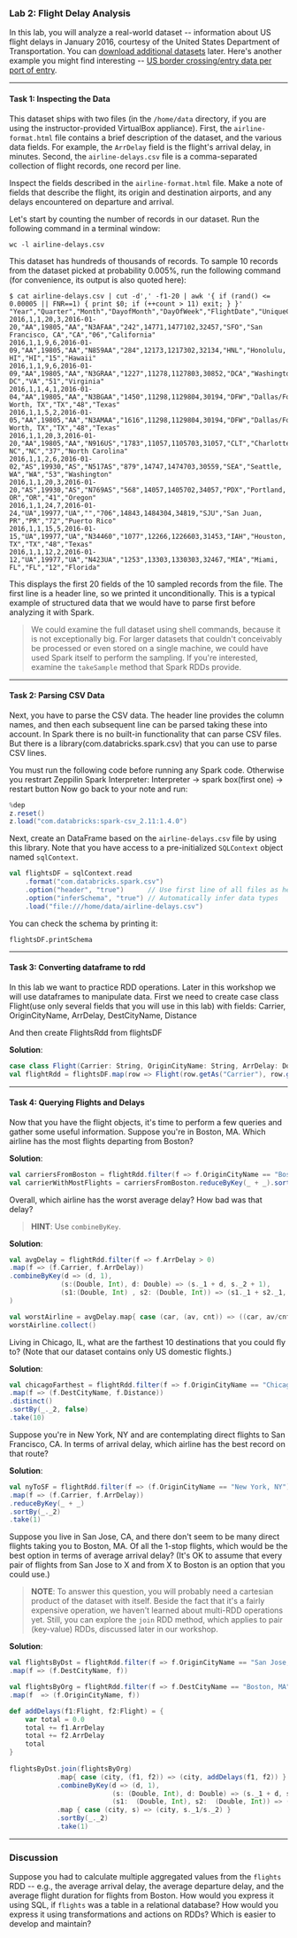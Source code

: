 ### Lab 2: Flight Delay Analysis

In this lab, you will analyze a real-world dataset -- information about US flight delays in January 2016, courtesy of the United States Department of Transportation. You can [download additional datasets](http://www.transtats.bts.gov/DL_SelectFields.asp?Table_ID=236&DB_Short_Name=On-Time) later. Here's another example you might find interesting -- [US border crossing/entry data per port of entry](http://transborder.bts.gov/programs/international/transborder/TBDR_BC/TBDR_BCQ.html).

___

#### Task 1: Inspecting the Data

This dataset ships with two files (in the `/home/data` directory, if you are using the instructor-provided VirtualBox appliance). First, the `airline-format.html` file contains a brief description of the dataset, and the various data fields. For example, the `ArrDelay` field is the flight's arrival delay, in minutes. Second, the `airline-delays.csv` file is a comma-separated collection of flight records, one record per line.

Inspect the fields described in the `airline-format.html` file. Make a note of fields that describe the flight, its origin and destination airports, and any delays encountered on departure and arrival.

Let's start by counting the number of records in our dataset. Run the following command in a terminal window:

```
wc -l airline-delays.csv
```

This dataset has hundreds of thousands of records. To sample 10 records from the dataset picked at probability 0.005%, run the following command (for convenience, its output is also quoted here):

```
$ cat airline-delays.csv | cut -d',' -f1-20 | awk '{ if (rand() <= 0.00005 || FNR==1) { print $0; if (++count > 11) exit; } }'
"Year","Quarter","Month","DayofMonth","DayOfWeek","FlightDate","UniqueCarrier","AirlineID","Carrier","TailNum","FlightNum","OriginAirportID","OriginAirportSeqID","OriginCityMarketID","Origin","OriginCityName","OriginState","OriginStateFips","OriginStateName","OriginWac"
2016,1,1,20,3,2016-01-20,"AA",19805,"AA","N3AFAA","242",14771,1477102,32457,"SFO","San Francisco, CA","CA","06","California"
2016,1,1,9,6,2016-01-09,"AA",19805,"AA","N859AA","284",12173,1217302,32134,"HNL","Honolulu, HI","HI","15","Hawaii"
2016,1,1,9,6,2016-01-09,"AA",19805,"AA","N3GRAA","1227",11278,1127803,30852,"DCA","Washington, DC","VA","51","Virginia"
2016,1,1,4,1,2016-01-04,"AA",19805,"AA","N3BGAA","1450",11298,1129804,30194,"DFW","Dallas/Fort Worth, TX","TX","48","Texas"
2016,1,1,5,2,2016-01-05,"AA",19805,"AA","N3AMAA","1616",11298,1129804,30194,"DFW","Dallas/Fort Worth, TX","TX","48","Texas"
2016,1,1,20,3,2016-01-20,"AA",19805,"AA","N916US","1783",11057,1105703,31057,"CLT","Charlotte, NC","NC","37","North Carolina"
2016,1,1,2,6,2016-01-02,"AS",19930,"AS","N517AS","879",14747,1474703,30559,"SEA","Seattle, WA","WA","53","Washington"
2016,1,1,20,3,2016-01-20,"AS",19930,"AS","N769AS","568",14057,1405702,34057,"PDX","Portland, OR","OR","41","Oregon"
2016,1,1,24,7,2016-01-24,"UA",19977,"UA","","706",14843,1484304,34819,"SJU","San Juan, PR","PR","72","Puerto Rico"
2016,1,1,15,5,2016-01-15,"UA",19977,"UA","N34460","1077",12266,1226603,31453,"IAH","Houston, TX","TX","48","Texas"
2016,1,1,12,2,2016-01-12,"UA",19977,"UA","N423UA","1253",13303,1330303,32467,"MIA","Miami, FL","FL","12","Florida"
```

This displays the first 20 fields of the 10 sampled records from the file. The first line is a header line, so we printed it unconditionally. This is a typical example of structured data that we would have to parse first before analyzing it with Spark.

> We could examine the full dataset using shell commands, because it is not exceptionally big. For larger datasets that couldn't conceivably be processed or even stored on a single machine, we could have used Spark itself to perform the sampling. If you're interested, examine the `takeSample` method that Spark RDDs provide.

___

#### Task 2: Parsing CSV Data

Next, you have to parse the CSV data. The header line provides the column names, and then each subsequent line can be parsed taking these into account. In Spark there is no built-in functionality that can parse CSV files. But there is a library(com.databricks.spark.csv) that you can use to parse CSV lines. 

You must run the following code before running any Spark code. 
Otherwise you restrart Zeppilin Spark Interpreter: Interpreter -> spark box(first one) -> restart button
Now go back to your note and run:

```scala
%dep
z.reset()
z.load("com.databricks:spark-csv_2.11:1.4.0")
```

Next, create an DataFrame based on the `airline-delays.csv` file by using this library.
Note that you have access to a pre-initialized `SQLContext` object named `sqlContext`.

```scala
val flightsDF = sqlContext.read
    .format("com.databricks.spark.csv")
    .option("header", "true")      // Use first line of all files as header
    .option("inferSchema", "true") // Automatically infer data types
    .load("file:///home/data/airline-delays.csv")
```

You can check the schema by printing it:
```
flightsDF.printSchema
```

___

#### Task 3: Converting dataframe to rdd

In this lab we want to practice RDD operations. Later in this workshop we will use dataframes to manipulate data.
First we need to create case class Flight(use only several fields that you will use in this lab) with fields: Carrier, OriginCityName, ArrDelay, DestCityName,
Distance

And then create FlightsRdd from flightsDF

**Solution**:

```scala
case class Flight(Carrier: String, OriginCityName: String, ArrDelay: Double, DestCityName: String, Distance: Double)
val flightRdd = flightsDF.map(row => Flight(row.getAs("Carrier"), row.getAs("OriginCityName"), row.getAs("ArrDelay"), row.getAs("DestCityName"), row.getAs("Distance")))
```

___

#### Task 4: Querying Flights and Delays

Now that you have the flight objects, it's time to perform a few queries and gather some useful information. Suppose you're in Boston, MA. Which airline has the most flights departing from Boston?


**Solution**:

```scala
val carriersFromBoston = flightRdd.filter(f => f.OriginCityName == "Boston, MA").map(f => (f.Carrier, 1))
val carrierWithMostFlights = carriersFromBoston.reduceByKey(_ + _).sortBy(_._2, false).take(1)
```


Overall, which airline has the worst average delay? How bad was that delay?

> **HINT**: Use `combineByKey`.


**Solution**:

```scala
val avgDelay = flightRdd.filter(f => f.ArrDelay > 0)
.map(f => (f.Carrier, f.ArrDelay))
.combineByKey(d => (d, 1),
             (s:(Double, Int), d: Double) => (s._1 + d, s._2 + 1),
             (s1:(Double, Int) , s2: (Double, Int)) => (s1._1 + s2._1, s1._2 + s2._2)
)

val worstAirline = avgDelay.map{ case (car, (av, cnt)) => ((car, av/cnt)) }
worstAirline.collect()
```


Living in Chicago, IL, what are the farthest 10 destinations that you could fly to? (Note that our dataset contains only US domestic flights.)

**Solution**:

```scala
val chicagoFarthest = flightRdd.filter(f => f.OriginCityName == "Chicago, IL")
.map(f => (f.DestCityName, f.Distance))
.distinct()
.sortBy(_._2, false)
.take(10)
```


Suppose you're in New York, NY and are contemplating direct flights to San Francisco, CA. In terms of arrival delay, which airline has the best record on that route?

**Solution**:

```scala
val nyToSF = flightRdd.filter(f => (f.OriginCityName == "New York, NY") && (f.DestCityName == "San Francisco, CA") && (f.ArrDelay > 0))
.map(f => (f.Carrier, f.ArrDelay))
.reduceByKey(_ + _)
.sortBy(_._2)
.take(1)
```


Suppose you live in San Jose, CA, and there don't seem to be many direct flights taking you to Boston, MA. Of all the 1-stop flights, which would be the best option in terms of average arrival delay? (It's OK to assume that every pair of flights from San Jose to X and from X to Boston is an option that you could use.)

> **NOTE**: To answer this question, you will probably need a cartesian product of the dataset with itself. Beside the fact that it's a fairly expensive operation, we haven't learned about multi-RDD operations yet. Still, you can explore the `join` RDD method, which applies to pair (key-value) RDDs, discussed later in our workshop.

**Solution**:

```scala
val flightsByDst = flightRdd.filter(f => f.OriginCityName == "San Jose, CA")
.map(f => (f.DestCityName, f))

val flightsByOrg = flightRdd.filter(f => f.DestCityName == "Boston, MA")
.map(f  => (f.OriginCityName, f))

def addDelays(f1:Flight, f2:Flight) = {
    var total = 0.0
    total += f1.ArrDelay
    total += f2.ArrDelay
    total
}
    
flightsByDst.join(flightsByOrg)
            .map{ case (city, (f1, f2)) => (city, addDelays(f1, f2)) }
            .combineByKey(d => (d, 1),
                          (s: (Double, Int), d: Double) => (s._1 + d, s._2 + 1),
                          (s1:  (Double, Int), s2:  (Double, Int)) => (s1._1 + s2._1, s1._2 + s2._2))
            .map { case (city, s) => (city, s._1/s._2) }
            .sortBy(_._2)
            .take(1)    
```

___

### Discussion

Suppose you had to calculate multiple aggregated values from the `flights` RDD -- e.g., the average arrival delay, the average departure delay, and the average flight duration for flights from Boston. How would you express it using SQL, if `flights` was a table in a relational database? How would you express it using transformations and actions on RDDs? Which is easier to develop and maintain?



